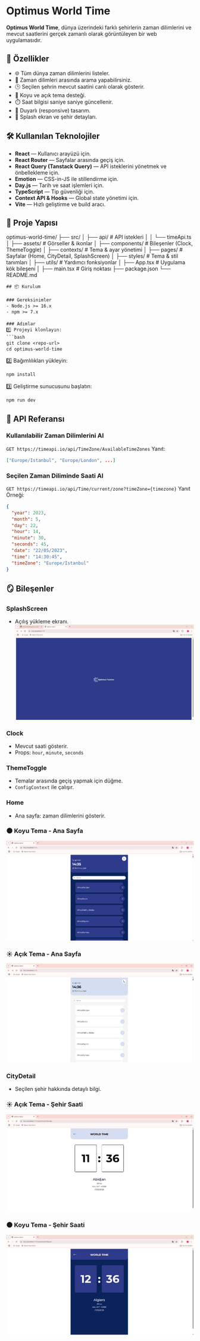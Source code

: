 # Optimus World Time

**Optimus World Time**, dünya üzerindeki farklı şehirlerin zaman dilimlerini ve mevcut saatlerini gerçek zamanlı olarak görüntüleyen bir web uygulamasıdır.

## 🚀 Özellikler

- 🌐 Tüm dünya zaman dilimlerini listeler.
- 🔎 Zaman dilimleri arasında arama yapabilirsiniz.
- 🕒 Seçilen şehrin mevcut saatini canlı olarak gösterir.
- 🎨 Koyu ve açık tema desteği.
- ⏱️ Saat bilgisi saniye saniye güncellenir.
- 📱 Duyarlı (responsive) tasarım.
- 🧭 Splash ekran ve şehir detayları.

## 🛠️ Kullanılan Teknolojiler

- **React** — Kullanıcı arayüzü için.
- **React Router** — Sayfalar arasında geçiş için.
- **React Query (Tanstack Query)** — API isteklerini yönetmek ve önbellekleme için.
- **Emotion** — CSS-in-JS ile stillendirme için.
- **Day.js** — Tarih ve saat işlemleri için.
- **TypeScript** — Tip güvenliği için.
- **Context API & Hooks** — Global state yönetimi için.
- **Vite** — Hızlı geliştirme ve build aracı.

## 📂 Proje Yapısı

optimus-world-time/
├── src/
│   ├── api/                # API istekleri
│   │   └── timeApi.ts
│   ├── assets/             # Görseller & ikonlar
│   ├── components/         # Bileşenler (Clock, ThemeToggle)
│   ├── contexts/           # Tema & ayar yönetimi
│   ├── pages/              # Sayfalar (Home, CityDetail, SplashScreen)
│   ├── styles/             # Tema & stil tanımları
│   ├── utils/              # Yardımcı fonksiyonlar
│   ├── App.tsx             # Uygulama kök bileşeni
│   ├── main.tsx            # Giriş noktası
├── package.json
└── README.md
```
## 📦 Kurulum

### Gereksinimler
- Node.js >= 16.x
- npm >= 7.x

### Adımlar
1️⃣ Projeyi klonlayın:
```bash
git clone <repo-url>
cd optimus-world-time
```

2️⃣ Bağımlılıkları yükleyin:
```bash
npm install
```

3️⃣ Geliştirme sunucusunu başlatın:
```bash
npm run dev
```

## 🧰 API Referansı

### Kullanılabilir Zaman Dilimlerini Al
`GET https://timeapi.io/api/TimeZone/AvailableTimeZones`
Yanıt:  
```json
["Europe/Istanbul", "Europe/London", ...]
```

### Seçilen Zaman Diliminde Saati Al
`GET https://timeapi.io/api/Time/current/zone?timeZone={timezone}`
Yanıt Örneği:  
```json
{
  "year": 2023,
  "month": 5,
  "day": 22,
  "hour": 14,
  "minute": 30,
  "seconds": 45,
  "date": "22/05/2023",
  "time": "14:30:45",
  "timeZone": "Europe/Istanbul"
}
```

## 🪞 Bileşenler

### SplashScreen
- Açılış yükleme ekranı.
![Splash Screen ](SplashScreen.png)

### Clock
- Mevcut saati gösterir.
- Props: `hour`, `minute`, `seconds`

### ThemeToggle
- Temalar arasında geçiş yapmak için düğme.
- `ConfigContext` ile çalışır.

### Home
- Ana sayfa: zaman dilimlerini gösterir.
### 🌑 Koyu Tema - Ana Sayfa
![Dark Screen 1](Dark_Screen_1.png)

### ☀️ Açık Tema - Ana Sayfa
![Light Screen 1](Light_Screen_1.png)

### CityDetail
- Seçilen şehir hakkında detaylı bilgi.
### ☀️ Açık Tema - Şehir Saati
![Light Screen 2](Light_Screen_2.png)

### 🌑 Koyu Tema - Şehir Saati
![Dark Screen 2](Dark_Screen_2.png)





